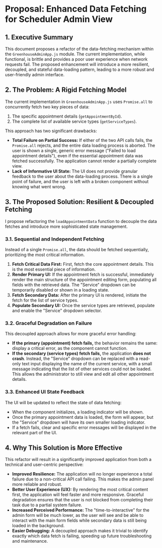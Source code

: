 # Proposal: Enhanced Data Fetching for Scheduler Admin View

## 1. Executive Summary

This document proposes a refactor of the data-fetching mechanism within the `GreenhouseAdminApp.js` module. The current implementation, while functional, is brittle and provides a poor user experience when network requests fail. The proposed enhancement will introduce a more resilient, decoupled, and stateful data-loading pattern, leading to a more robust and user-friendly admin interface.

## 2. The Problem: A Rigid Fetching Model

The current implementation in `GreenhouseAdminApp.js` uses `Promise.all` to concurrently fetch two key pieces of data:
1.  The specific appointment details (`getAppointmentById`).
2.  The complete list of available service types (`getServiceTypes`).

This approach has two significant drawbacks:

*   **Total Failure on Partial Success:** If either of the two API calls fails, the `Promise.all` rejects, and the entire data loading process is aborted. The user is shown a single, generic error message ("Failed to load appointment details"), even if the essential appointment data was fetched successfully. The application cannot render a partially complete view.
*   **Lack of Informative UI State:** The UI does not provide granular feedback to the user about the data-loading process. There is a single point of failure, and the user is left with a broken component without knowing what went wrong.

## 3. The Proposed Solution: Resilient & Decoupled Fetching

I propose refactoring the `loadAppointmentData` function to decouple the data fetches and introduce more sophisticated state management.

### 3.1. Sequential and Independent Fetching

Instead of a single `Promise.all`, the data should be fetched sequentially, prioritizing the most critical information.

1.  **Fetch Critical Data First:** First, fetch the core appointment details. This is the most essential piece of information.
2.  **Render Primary UI:** If the appointment fetch is successful, immediately render the main structure of the appointment editing form, populating all fields with the retrieved data. The "Service" dropdown can be temporarily disabled or shown in a loading state.
3.  **Fetch Secondary Data:** After the primary UI is rendered, initiate the fetch for the list of service types.
4.  **Populate Secondary UI:** Once the service types are retrieved, populate and enable the "Service" dropdown selector.

### 3.2. Graceful Degradation on Failure

This decoupled approach allows for more graceful error handling:

*   **If the primary (appointment) fetch fails,** the behavior remains the same: display a critical error, as the component cannot function.
*   **If the secondary (service types) fetch fails,** the application **does not crash**. Instead, the "Service" dropdown can be replaced with a read-only text input displaying the name of the current service, with a small message indicating that the list of other services could not be loaded. This allows the administrator to still view and edit all other appointment details.

### 3.3. Enhanced UI State Feedback

The UI will be updated to reflect the state of data fetching:

*   When the component initializes, a loading indicator will be shown.
*   Once the primary appointment data is loaded, the form will appear, but the "Service" dropdown will have its own smaller loading indicator.
*   If a fetch fails, clear and specific error messages will be displayed in the relevant part of the UI.

## 4. Why This Solution is More Effective

This refactor will result in a significantly improved application from both a technical and user-centric perspective:

*   **Improved Resilience:** The application will no longer experience a total failure due to a non-critical API call failing. This makes the admin panel more reliable and robust.
*   **Better User Experience (UX):** By rendering the most critical content first, the application will feel faster and more responsive. Graceful degradation ensures that the user is not blocked from completing their task due to a partial system failure.
*   **Increased Perceived Performance:** The "time-to-interactive" for the admin form will be much lower, as the user will see and be able to interact with the main form fields while secondary data is still being loaded in the background.
*   **Easier Debugging:** A decoupled approach makes it trivial to identify exactly which data fetch is failing, speeding up future troubleshooting and maintenance.
